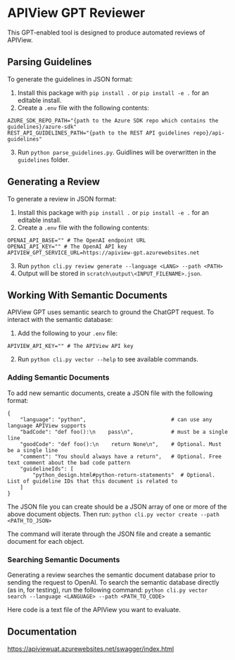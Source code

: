 # APIView GPT Reviewer 

This GPT-enabled tool is designed to produce automated reviews of APIView.

## Parsing Guidelines
To generate the guidelines in JSON format:
1. Install this package with `pip install .` or `pip install -e .` for an editable install.
2. Create a `.env` file with the following contents:
```
AZURE_SDK_REPO_PATH="{path to the Azure SDK repo which contains the guidelines}/azure-sdk"
REST_API_GUIDELINES_PATH="{path to the REST API guidelines repo}/api-guidelines"
```
3. Run `python parse_guidelines.py`. Guidlines will be overwritten in the `guidelines` folder.

## Generating a Review
To generate a review in JSON format:
1. Install this package with `pip install .` or `pip install -e .` for an editable install.
2. Create a `.env` file with the following contents:
```
OPENAI_API_BASE="" # The OpenAI endpoint URL
OPENAI_API_KEY="" # The OpenAI API key
APIVIEW_GPT_SERVICE_URL=https://apiview-gpt.azurewebsites.net
```
3. Run `python cli.py review generate --language <LANG> --path <PATH>`
4. Output will be stored in `scratch\output\<INPUT_FILENAME>.json`.

## Working With Semantic Documents

APIView GPT uses semantic search to ground the ChatGPT request. To interact with the semantic database:
1. Add the following to your `.env` file:
```
APIVIEW_API_KEY="" # The APIView API key
``` 
2. Run `python cli.py vector --help` to see available commands.

### Adding Semantic Documents

To add new semantic documents, create a JSON file with the following format:
```
{
    "language": "python",                           # can use any language APIView supports
    "badCode": "def foo():\n    pass\n",            # must be a single line
    "goodCode": "def foo():\n    return None\n",    # Optional. Must be a single line
    "comment": "You should always have a return",   # Optional. Free text comment about the bad code pattern
    "guidelineIds": [
        "python_design.html#python-return-statements"  # Optional. List of guideline IDs that this document is related to
    ]
}
```
The JSON file you can create should be a JSON array of one or more of the above document objects. Then run:
`python cli.py vector create --path <PATH_TO_JSON>`

The command will iterate through the JSON file and create a semantic document for each object.

### Searching Semantic Documents

Generating a review searches the semantic document database prior to sending the request to OpenAI. To search the semantic database directly (as in, for testing),
run the following command:
`python cli.py vector search --language <LANGUAGE> --path <PATH_TO_CODE>`

Here code is a text file of the APIView you want to evaluate. 

## Documentation

https://apiviewuat.azurewebsites.net/swagger/index.html
